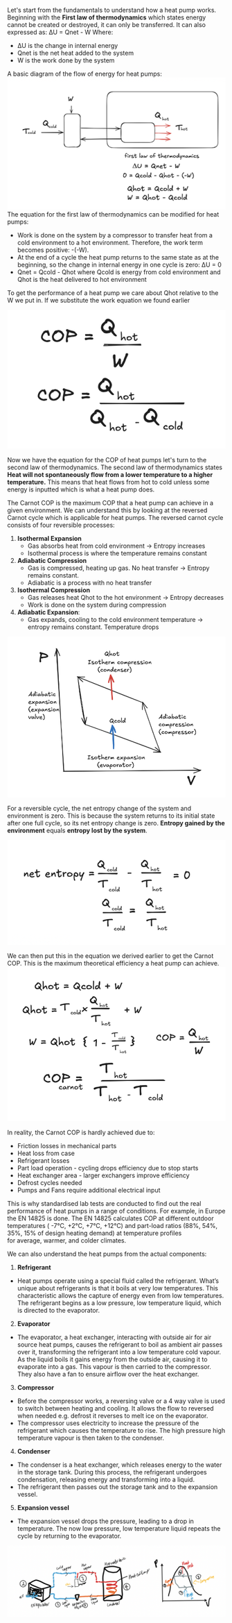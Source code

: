 
Let's start from the fundamentals to understand how a heat pump works. Beginning with the **First law of thermodynamics** which states energy cannot be created or destroyed, it can only be transferred. It can also expressed as: 
ΔU = Qnet - W
Where:
- ΔU is the change in internal energy 
- Qnet is the net heat added to the system 
- W is the work done by the system

A basic diagram of the flow of energy for heat pumps:
![image](/assets/heat_pump_basic_diagram.png)
The equation for the first law of thermodynamics can be modified for heat pumps:
- Work is done on the system by a compressor to transfer heat from a cold environment to a hot environment. Therefore, the work term becomes positive: -(-W).
- At the end of a cycle the heat pump returns to the same state as at the beginning, so the change in internal energy in one cycle is zero: ΔU = 0
- Qnet = Qcold - Qhot where Qcold is energy from cold environment and Qhot is the heat delivered to hot environment

To get the performance of a heat pump we care about Qhot relative to the W we put in. If we substitute the work equation we found earlier 

![image](/assets/COPhp_basic.png)

Now we have the equation for the COP of heat pumps let's turn to the second law of thermodynamics. The second law of thermodynamics states **Heat will not spontaneously flow from a lower temperature to a higher temperature.** This means that heat flows from hot to cold unless some energy is inputted which is what a heat pump does.

The Carnot COP is the maximum COP that a heat pump can achieve in a given environment. We can understand this by looking at the reversed Carnot cycle which is applicable for heat pumps. The reversed carnot cycle consists of four reversible processes:
1. **Isothermal Expansion**
    - Gas absorbs heat from cold environment -> Entropy increases
    - Isothermal process is where the temperature remains constant 
2. **Adiabatic Compression**
    - Gas is compressed, heating up gas. No heat transfer -> Entropy remains constant.
    - Adiabatic is a process with no heat transfer
3. **Isothermal Compression**
    - Gas releases heat Qhot to the hot environment -> Entropy decreases
    - Work is done on the system during compression
4. **Adiabatic Expansion**: 
    - Gas expands, cooling to the cold environment temperature -> entropy remains constant. Temperature drops

![image](/assets/carnot_hp_cycle.png)

For a reversible cycle, the net entropy change of the system and environment is zero. This is because the system returns to its initial state after one full cycle, so its net entropy change is zero. **Entropy gained by the environment** equals **entropy lost by the system**.

![image](/assets/carnot_equations.png)


We can then put this in the equation we derived earlier to get the Carnot COP.  This is the maximum theoretical efficiency a heat pump can achieve.
![image](/assets/carnot_hp_equation.png)

In reality, the Carnot COP is hardly achieved due to: 
- Friction losses in mechanical parts
- Heat loss from case
- Refrigerant losses
- Part load operation - cycling drops efficiency due to stop starts  
- Heat exchanger area - larger exchangers improve efficiency
- Defrost cycles needed
- Pumps and Fans require additional electrical input

This is why standardised lab tests are conducted to find out the real performance of heat pumps in a range of conditions. For example, in Europe the EN 14825 is done. The EN 14825 calculates COP at different outdoor temperatures ( -7°C, +2°C, +7°C, +12°C) and part-load ratios (88%, 54%, 35%, 15% of design heating demand) at temperature profiles for average, warmer, and colder climates.

We can also understand the heat pumps from the actual components:

 1. **Refrigerant**
- Heat pumps operate using a special fluid called the refrigerant. What’s unique about refrigerants is that it boils at very low temperatures. This characteristic allows the capture of energy even from low temperatures. The refrigerant begins as a low pressure, low temperature liquid, which is directed to the evaporator.

 2. **Evaporator**
- The evaporator, a heat exchanger, interacting with outside air for air source heat pumps, causes the refrigerant to boil as ambient air passes over it, transforming the refrigerant into a low temperature cold vapour. As the liquid boils it gains energy from the outside air, causing it to evaporate into a gas. This vapour is then carried to the compressor. They also have a fan to ensure airflow over the heat exchanger.

 3. **Compressor**
- Before the compressor works, a reversing valve or a 4 way valve is used to switch between heating and cooling. It allows the flow to reversed when needed e.g. defrost it reverses to melt ice on the evaporator. 
- The compressor uses electricity to increase the pressure of the refrigerant which causes the temperature to rise. The high pressure high temperature vapour is then taken to the condenser. 

 4. **Condenser**
- The condenser is a heat exchanger, which releases energy to the water in the storage tank. During this process, the refrigerant undergoes condensation, releasing energy and transforming into a liquid.
- The refrigerant then passes out the storage tank and to the expansion vessel.

 5. **Expansion vessel**
- The expansion vessel drops the pressure, leading to a drop in temperature. The now low pressure, low temperature liquid repeats the cycle by returning to the evaporator.

![heat pump](/assets/heat_pump_diagram.png)